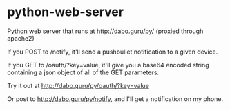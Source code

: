 python-web-server
=================

Python web server that runs at http://dabo.guru/py/ (proxied through apache2)

If you POST to /notify, it'll send a pushbullet notification to a given device.

If you GET to /oauth/?key=value, it'll give you a base64 encoded string containing a json object of all of the GET parameters.

Try it out at http://dabo.guru/py/oauth/?key=value

Or post to http://dabo.guru/py/notify, and I'll get a notification on my phone.
